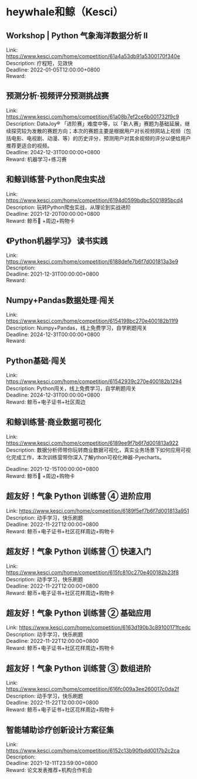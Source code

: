 # heywhale和鲸（Kesci）



## Workshop | Python 气象海洋数据分析 II

Link: https://www.kesci.com/home/competition/61a4a53db91a5300170f340e  
Description: 疗程短，见效快  
Deadline: 2022-01-05T12:00:00+0800  
Reward:   


## 预测分析·视频评分预测挑战赛

Link: https://www.kesci.com/home/competition/61a08b7ef2ce6b001732f9c9  
Description: DataJoy® 「进阶赛」难度中等，以「新人赛」赛题为基础延展，继续探究较为发散的赛题方向；本次的赛题主要是根据用户对长视频网站上视频（包括电影、电视剧、动漫、等）的历史评分，预测用户对其余视频的评分以便给用户推荐更适合的视频。  
Deadline: 2042-12-31T00:00:00+0800  
Reward: 机器学习+练习赛  


## 和鲸训练营·Python爬虫实战

Link: https://www.kesci.com/home/competition/6194d0599bdbc5001895bcd4  
Description: 玩转Python爬虫实战，从理论到实战进阶  
Deadline: 2021-12-20T00:00:00+0800  
Reward: 鲸币🐳 +周边+购物卡  


## 《Python机器学习》 读书实践

Link: https://www.kesci.com/home/competition/6188defe7b6f7d001813a3e9  
Description:   
Deadline: 2021-12-31T00:00:00+0800  
Reward:   


## Numpy+Pandas数据处理·闯关

Link: https://www.kesci.com/home/competition/6154198bc270e400182b11f9  
Description: Numpy+Pandas，线上免费学习，自学刷题闯关  
Deadline: 2024-12-31T00:00:00+0800  
Reward:   


## Python基础·闯关

Link: https://www.kesci.com/home/competition/61542939c270e400182b1294  
Description: Python闯关，线上免费学习，自学刷题闯关  
Deadline: 2024-12-31T00:00:00+0800  
Reward: 鲸币+电子证书+社区周边  


## 和鲸训练营·商业数据可视化

Link: https://www.kesci.com/home/competition/6189ee9f7b6f7d001813a922  
Description: 数据分析师带你玩转商业数据可视化，真实业务场景下如何应用可视化完成工作，本次训练营带你深入了解ython可视化神器-Pyecharts。
  
Deadline: 2021-12-15T00:00:00+0800  
Reward: 鲸币🐳 +周边+购物卡  


## 超友好！气象 Python 训练营  ④ 进阶应用

Link: https://www.kesci.com/home/competition/6189f5ef7b6f7d001813a951  
Description: 动手学习，快乐刷题  
Deadline: 2022-11-22T12:00:00+0800  
Reward: 鲸币+电子证书+社区花样周边+购物卡  


## 超友好！气象 Python 训练营 ① 快速入门

Link: https://www.kesci.com/home/competition/615fc810c270e400182b23f8  
Description: 动手学习，快乐刷题  
Deadline: 2022-11-22T12:00:00+0800  
Reward: 鲸币+电子证书+社区花样周边+购物卡  


## 超友好！气象 Python 训练营 ② 基础应用

Link: https://www.kesci.com/home/competition/6163d190b3c89100171fcedc  
Description: 动手学习，快乐刷题  
Deadline: 2022-11-22T12:00:00+0800  
Reward: 鲸币+电子证书+社区花样周边+购物卡  


## 超友好！气象 Python 训练营 ③ 数组进阶

Link: https://www.kesci.com/home/competition/616fc009a3ee260017c0da2f  
Description: 动手学习，快乐刷题  
Deadline: 2022-11-22T12:00:00+0800  
Reward: 鲸币+电子证书+社区花样周边+购物卡  


## 智能辅助诊疗创新设计方案征集

Link: https://www.kesci.com/home/competition/6152c13b90fbdd0017b2c2ca  
Description:   
Deadline: 2021-12-11T23:59:00+0800  
Reward: 论文发表推荐+机构合作机会  

